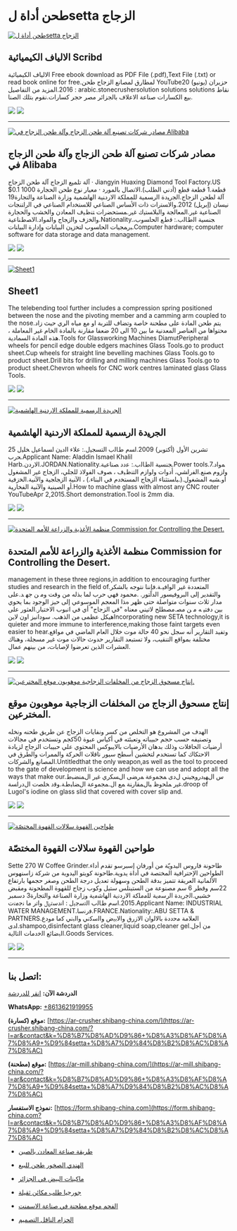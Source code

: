# طحن أداة لsetta الزجاج

<a href="https://swt.shibang-china.com/?l=ar&img&k=%D8%B7%D8%AD%D9%86+%D8%A3%D8%AF%D8%A7%D8%A9+%D9%84setta+%D8%A7%D9%84%D8%B2%D8%AC%D8%A7%D8%AC" target="_blank">![طحن أداة لsetta الزجاج](http://static.shibang-china.com/all-800x300/915.jpg)</a>

## الالياف الكيميائية Scribd
الالياف الكيميائية Free ebook download as PDF File (.pdf),Text File (.txt) or read book online for free.لمطارق لمصانع الزجاج طحن YouTube20 حزيران (يونيو) 2016.المزيد من التفاصيل : arabic.stonecrushersolution solutions solutions نقاط بيع الكسارات صناعة الاعلاف بالجزائر مصر حجر كسارات.نقوم بتلك الصنا.


<a href="https://whatsapp.shibangsoft.com/WhatsApp.php" target="_blank" title="WhatsApp">![](http://static.shibang-china.com/icon/whatsapp.png)</a> <a href="https://swt.shibang-china.com/?l=ar&icon&k=%D8%B7%D8%AD%D9%86+%D8%A3%D8%AF%D8%A7%D8%A9+%D9%84setta+%D8%A7%D9%84%D8%B2%D8%AC%D8%A7%D8%AC" target="_blank">![](http://static.shibang-china.com/icon/chat-ar.png)</a>

---

<a href="https://swt.shibang-china.com/?l=ar&img&k=%D8%B7%D8%AD%D9%86+%D8%A3%D8%AF%D8%A7%D8%A9+%D9%84setta+%D8%A7%D9%84%D8%B2%D8%AC%D8%A7%D8%AC" target="_blank">![مصادر شركات تصنيع آلة طحن الزجاج وآلة طحن الزجاج في Alibaba](http://static.shibang-china.com/all-800x300/535.jpg)</a>

## مصادر شركات تصنيع آلة طحن الزجاج وآلة طحن الزجاج في Alibaba
آلة تلميع الزجاج آلة طحن الزجاج &middot; Jiangyin Huaxing Diamond Tool Factory.US $0.1 1000 قطعة.1 قطعة قطع (أدني الطلب).الاتصال بالمورد &middot; معيار نوع طحن الحجارة آلة لطحن الزجاج.ﺍﻟﺠﺭﻴﺩﺓ ﺍﻟﺭﺴﻤﻴﺔ ﻟﻠﻤﻤﻠﻜﺔ ﺍﻻﺭﺩﻨﻴﺔ ﺍﻟﻬﺎﺸﻤﻴﺔ وزارة الصناعة والتجارة19 نيسان (إبريل) 2012.ﻭﺍﻻﺴﺘﺭﺍﺕ ﺫﺍﺕ ﺍﻷﺴﺎﺱ ﺍﻟﺼﻨﺎﻋﻲ ﻟﻼﺴﺘﺨﺩﺍﻡ ﺍﻟﺼﻨﺎﻋﻲ ﻓﻲ ﺍﻟﺭﺍﺘﻨﺠﺎﺕ ﺍﻟﺼﻨﺎﻋﻴﺔ ﻏﻴﺭ.ﺍﻟﻤﻌﺎﻟﺠﺔ ﻭﺍﻟﺒﻼﺴﺘﻴﻙ ﻏﻴﺭ.ﻤﺴﺘﺤﻀﺭﺍﺕ ﺘﻨﻅﻴﻑ ﺍﻟﻤﻌﺎﺩﻥ ﻭﺍﻟﺨﺸﺏ ﻭﺍﻟﺤﺠﺎﺭﺓ ﻭﺍﻟﺨﺯﻑ ﻭﺍﻟﺯﺠﺎﺝ ﻭﺍﻟﻤﻭﺍﺩ.ﺍﻻﺼﻁﻨﺎﻋﻴﺔ.Nationality.ﺠﻨﺴﻴﺔ ﺍﻟﻁﺎﻟﺏ.: ﻗﻁﻊ ﺍﻟﺤﺎﺴﻭﺏ، ﺒﺭﻤﺠﻴﺎﺕ ﺍﻟﺤﺎﺴﻭﺏ ﻟﺘﺨﺯﻴﻥ ﺍﻟﺒﻴﺎﻨﺎﺕ ﻭﺇﺩﺍﺭﺓ ﺍﻟﺒﻴﺎﻨﺎﺕ.Computer hardware; computer software for data storage and data management.


<a href="https://whatsapp.shibangsoft.com/WhatsApp.php" target="_blank" title="WhatsApp">![](http://static.shibang-china.com/icon/whatsapp.png)</a> <a href="https://swt.shibang-china.com/?l=ar&icon&k=%D8%B7%D8%AD%D9%86+%D8%A3%D8%AF%D8%A7%D8%A9+%D9%84setta+%D8%A7%D9%84%D8%B2%D8%AC%D8%A7%D8%AC" target="_blank">![](http://static.shibang-china.com/icon/chat-ar.png)</a>

---

<a href="https://swt.shibang-china.com/?l=ar&img&k=%D8%B7%D8%AD%D9%86+%D8%A3%D8%AF%D8%A7%D8%A9+%D9%84setta+%D8%A7%D9%84%D8%B2%D8%AC%D8%A7%D8%AC" target="_blank">![Sheet1](http://static.shibang-china.com/all-800x300/409.jpg)</a>

## Sheet1
The telebending tool further includes a compression spring positioned between the nose and the pivoting member and a camming arm coupled to the nose.يتم طحن المادة على مطحنة خاصة وتضاف للتربة او مع مياه الري حيث زاد محتواها من العناصر المعدنية ما بين 10 الى 20 ضعفا مقارنة بالمادة الخام غير المعاملة ، هذه المادة السمادية.Tools for Glassworking Machines DiamutPeripheral wheels for pencil edge double edgers machines Glass Tools.go to product sheet.Cup wheels for straight line bevelling machines Glass Tools.go to product sheet.Drill bits for drilling and milling machines Glass Tools.go to product sheet.Chevron wheels for CNC work centres laminated glass Glass Tools.


<a href="https://whatsapp.shibangsoft.com/WhatsApp.php" target="_blank" title="WhatsApp">![](http://static.shibang-china.com/icon/whatsapp.png)</a> <a href="https://swt.shibang-china.com/?l=ar&icon&k=%D8%B7%D8%AD%D9%86+%D8%A3%D8%AF%D8%A7%D8%A9+%D9%84setta+%D8%A7%D9%84%D8%B2%D8%AC%D8%A7%D8%AC" target="_blank">![](http://static.shibang-china.com/icon/chat-ar.png)</a>

---

<a href="https://swt.shibang-china.com/?l=ar&img&k=%D8%B7%D8%AD%D9%86+%D8%A3%D8%AF%D8%A7%D8%A9+%D9%84setta+%D8%A7%D9%84%D8%B2%D8%AC%D8%A7%D8%AC" target="_blank">![ﺍﻟﺠﺭﻴﺩﺓ ﺍﻟﺭﺴﻤﻴﺔ ﻟﻠﻤﻤﻠﻜﺔ ﺍﻻﺭﺩﻨﻴﺔ ﺍﻟﻬﺎﺸﻤﻴﺔ](http://static.shibang-china.com/all-800x300/958.jpg)</a>

## ﺍﻟﺠﺭﻴﺩﺓ ﺍﻟﺭﺴﻤﻴﺔ ﻟﻠﻤﻤﻠﻜﺔ ﺍﻻﺭﺩﻨﻴﺔ ﺍﻟﻬﺎﺸﻤﻴﺔ
25 تشرين الأول (أكتوبر) 2009.ﺍﺴﻡ ﻁﺎﻟﺏ ﺍﻟﺘﺴﺠﻴل.: ﻋﻼﺀ ﺍﻟﺩﻴﻥ ﺍﺴﻤﺎﻋﻴل ﺨﻠﻴل ﺤﺭﺏ.Applicant Name: Aladdin Ismael Khalil Harb.ﺍﻻﺭﺩﻥ.JORDAN.Nationality.ﺠﻨﺴﻴﺔ ﺍﻟﻁﺎﻟﺏ.: ﻋﺩﺩ ﺼﻨﺎﻋﻴﺔ.Power tools.7.ﻤﻭﺍﺩ ﻭﻟﺯﻭﻡ ﺼﻨﻊ.ﺍﻟﻔﺭﺍﺸﻲ، ﺃﺩﻭﺍﺕ ﻭﻟﻭﺍﺯﻡ ﺍﻟﺘﻨﻅﻴﻑ ، ﺼﻭﻑ ﺍﻟﻔﻭﻻﺫ ﻟﻠﺠﻠﻲ، ﺍﻟﺯﺠﺎﺝ ﻏﻴﺭ ﺍﻟﻤﺸﻐﻭل ﺃﻭ.ﺸﺒﻪ ﺍﻟﻤﺸﻐﻭل.(.ﺒﺎﺴﺘﺜﻨﺎﺀ ﺍﻟﺯﺠﺎﺝ ﺍﻟﻤﺴﺘﺨﺩﻡ ﻓﻲ ﺍﻟﺒﻨﺎﺀ.) ، ﺍﻵﻨﻴﺔ ﺍﻟﺯﺠﺎﺠﻴﺔ ﻭﺍﻵﻨﻴﺔ.ﺍﻟﺨﺯﻓﻴﺔ ﺃﻭ ﺍﻟﺼﻴﻨﻴﺔ ﻭﺍﻵﻨﻴﺔ ﺍﻟﻔﺨﺎﺭﻴﺔ.How to machine glass with almost any CNC router YouTubeApr 2,2015.Short demonstration.Tool is 2mm dia.


<a href="https://whatsapp.shibangsoft.com/WhatsApp.php" target="_blank" title="WhatsApp">![](http://static.shibang-china.com/icon/whatsapp.png)</a> <a href="https://swt.shibang-china.com/?l=ar&icon&k=%D8%B7%D8%AD%D9%86+%D8%A3%D8%AF%D8%A7%D8%A9+%D9%84setta+%D8%A7%D9%84%D8%B2%D8%AC%D8%A7%D8%AC" target="_blank">![](http://static.shibang-china.com/icon/chat-ar.png)</a>

---

<a href="https://swt.shibang-china.com/?l=ar&img&k=%D8%B7%D8%AD%D9%86+%D8%A3%D8%AF%D8%A7%D8%A9+%D9%84setta+%D8%A7%D9%84%D8%B2%D8%AC%D8%A7%D8%AC" target="_blank">![ﻣﻨﻈﻤﺔ اﻷﻏﺬﻳﺔ واﻟﺰراﻋﺔ ﻟﻸﻣﻢ اﻟﻤﺘﺤﺪة Commission for Controlling the Desert.](http://static.shibang-china.com/all-800x300/492.jpg)</a>

## ﻣﻨﻈﻤﺔ اﻷﻏﺬﻳﺔ واﻟﺰراﻋﺔ ﻟﻸﻣﻢ اﻟﻤﺘﺤﺪة Commission for Controlling the Desert.
management in these three regions,in addition to encouraging further studies and research in the field of.اﻟﻤﺘﻌﺪدة ﻏﻴﺮ اﻟﻮاﻓﻴ.ﺔ.ﻓﺈﻧﻨﺎ ﻧﺘﻮﺟﻪ ﺑﺎﻟﺸﻜﺮ واﻟﺘﻘﺪﻳﺮ إﻟﻰ اﻟﺒﺮوﻓﻴﺴﻮر اﻟﺪآﺘﻮر. .ﻣﺤﻤﻮد ﻓﻬﻲ ﺣﺮب ﻟﻤﺎ ﺑﺬﻟﻪ ﻣﻦ وﻗﺖ وﻣ ﻦ ﺟﻬ ﺪ.ﻋﻠﻰ ﻣﺪار ﺛﻼث ﺳﻨﻮات ﻣﺘﻮاﺻﻠﺔ ﺣﺘﻰ ﻇﻬﺮ هﺬا اﻟﻤﻌﺠﻢ اﻟﻤﻮﺳﻮﻋﻲ إﻟﻰ ﺣﻴﺰ اﻟﻮﺟﻮد ﺑﻤﺎ ﻳﺤﻮي ﺑﻴﻦ دﻓﺘﻴ ﻪ ﻣ ﻦ ﻣﺼ.ﻣﺼﻄﻠﺢ ﻻﺗﻴﻨﻲ ﻣﻌﻨﺎﻩ &quot;ﻓﻲ اﻟﺰﺟﺎج&quot; أي ﻓﻲ اﻧﺒﻮب اﻻﺧﺘﺒﺎر.العثور على هيكل عظمى من الذهب. سودانيز اون لاينIncorporating new SETA technology,it is quieter and more immune to interference,making those faint targets even easier to hear.وتفيد التقارير أنه سجل نحو 40 حالة موت خلال العام الماضي في مواقع مختلفة بمواقع التنقيب، ولا تستبعد التقارير حدوث حالات موت غير مسجلة، وهناك العشرات الذين تعرضوا لإصابات، من بينهم عمال.


<a href="https://whatsapp.shibangsoft.com/WhatsApp.php" target="_blank" title="WhatsApp">![](http://static.shibang-china.com/icon/whatsapp.png)</a> <a href="https://swt.shibang-china.com/?l=ar&icon&k=%D8%B7%D8%AD%D9%86+%D8%A3%D8%AF%D8%A7%D8%A9+%D9%84setta+%D8%A7%D9%84%D8%B2%D8%AC%D8%A7%D8%AC" target="_blank">![](http://static.shibang-china.com/icon/chat-ar.png)</a>

---

<a href="https://swt.shibang-china.com/?l=ar&img&k=%D8%B7%D8%AD%D9%86+%D8%A3%D8%AF%D8%A7%D8%A9+%D9%84setta+%D8%A7%D9%84%D8%B2%D8%AC%D8%A7%D8%AC" target="_blank">![إنتاج مسحوق الزجاج من المخلفات الزجاجية موهوبون موقع المخترعين.](http://static.shibang-china.com/all-800x300/138.jpg)</a>

## إنتاج مسحوق الزجاج من المخلفات الزجاجية موهوبون موقع المخترعين.
الهدف من المشروع هو التخلص من كسر ونفايات الزجاج عن طريق طحنه ونخله وتصنيفه حسب حجم حبيباته وتعبئته في أكياس عبوة 50كجم وتستخدم في مجالات أرضيات الحافلات وذلك بدهان الأرضيات بالايبوكس المحتوي علي حبيبات الزجاج لزيادة الاحتكاك كما تستخدم لتخشين أسطح سيور ناقلات الحركة والممرات والطرق في المصانع والشركات.Untitledthat the only weapon,as well as the tool to proceed to the gate of development is science and how we can use and adopt all the ways that make our.ﺱ ﺍﻝﻬﻴﺩﺭﻭﺠﻴﻨﻲ ﻝﺩﻯ ﻤﺠﻤﻭﻋﺔ ﻤﺭﻀﻰ ﺍﻝﺴﻜﺭﻱ ﻏﻴﺭ ﺍﻝﻤﻨﻀﺒﻁ ﻏﻴﺭ ﻤﻠﺤﻭﻅ ﺒﺎﻝﻤﻘﺎﺭﻨﺔ ﻤﻊ ﺍﻝ.ﻤﺠﻤﻭﻋﺔ ﺍﻝﻀﺎﺒﻁﺔ.ﻭﻗﺩ ﺨﻠﺼﺕ ﺍﻝﺩﺭﺍﺴﺔ.droop of Lugol&#39;s iodine on glass slid that covered with cover slip and.


<a href="https://whatsapp.shibangsoft.com/WhatsApp.php" target="_blank" title="WhatsApp">![](http://static.shibang-china.com/icon/whatsapp.png)</a> <a href="https://swt.shibang-china.com/?l=ar&icon&k=%D8%B7%D8%AD%D9%86+%D8%A3%D8%AF%D8%A7%D8%A9+%D9%84setta+%D8%A7%D9%84%D8%B2%D8%AC%D8%A7%D8%AC" target="_blank">![](http://static.shibang-china.com/icon/chat-ar.png)</a>

---

<a href="https://swt.shibang-china.com/?l=ar&img&k=%D8%B7%D8%AD%D9%86+%D8%A3%D8%AF%D8%A7%D8%A9+%D9%84setta+%D8%A7%D9%84%D8%B2%D8%AC%D8%A7%D8%AC" target="_blank">![طواحين القهوة سلالات القهوة المختصّة](http://static.shibang-china.com/all-800x300/1480.jpg)</a>

## طواحين القهوة سلالات القهوة المختصّة
Sette 270 W Coffee Grinder.طاحونة فاروس اليدويّة من أورفان إسبرسو تقدم أداء الطواحين الإحترافية المختصة في أداة يدوية.طاحونة كويتو اليدوية من شركة زاسنهوس الألمانية العريقة تتميز بدقة الطحن وسهولة تعديل درجة الطحن وصغر حجمها بارتفاع 22سم وقطر 6 سم مصنوعة من الستينلس ستيل وكوب زجاج للقهوة المطحونة ومقبض خشبي.اﻟﺟرﻳدة اﻟرﺳﻣﻳﺔ ﻟﻠﻣﻣﻠﻛﺔ اﻻردﻧﻳﺔ اﻟﻬﺎﺷﻣﻳﺔ وزارة الصناعة والتجارة3 دسمبر 2015.اﺳم طﺎﻟب اﻟﺗﺳﺟﯾل : اﻧدﺳﺗ﷼ واﺗر ﻣﺎ ﻧﺟﻣﻧت.Applicant Name: INDUSTRIAL WATER MANAGEMENT.ﻓرﻧﺳﺎ.FRANCE.Nationality:.ABU SETTA &amp; PARTNERS.اﻟﻌﻼﻣﺔ ﻣﺣددة ﺑﺎﻻﻟوان اﻻزرق واﻻﺑﯾض واﻟﺳﮐﻧﻲ واﻟﺑﻧﻲ ﮐﻣﺎ ﻣودع ﻟدى.shampoo,disinfectant glass cleaner,liquid soap,cleaner gel.ﻣن أﺟل اﻟﺑﺿﺎﺋﻊ اﻟﺧدﻣﺎت اﻟﺗﺎﻟﯾﺔ.Goods Services.


<a href="https://whatsapp.shibangsoft.com/WhatsApp.php" target="_blank" title="WhatsApp">![](http://static.shibang-china.com/icon/whatsapp.png)</a> <a href="https://swt.shibang-china.com/?l=ar&icon&k=%D8%B7%D8%AD%D9%86+%D8%A3%D8%AF%D8%A7%D8%A9+%D9%84setta+%D8%A7%D9%84%D8%B2%D8%AC%D8%A7%D8%AC" target="_blank">![](http://static.shibang-china.com/icon/chat-ar.png)</a>

---
## اتصل بنا:

**الدردشة الآن:** [انقر للدردشة](https://swt.shibang-china.com?l=ar&contact&k=%D8%B7%D8%AD%D9%86+%D8%A3%D8%AF%D8%A7%D8%A9+%D9%84setta+%D8%A7%D9%84%D8%B2%D8%AC%D8%A7%D8%AC)

**WhatsApp:**  [+8613621919955](https://whatsapp.shibangsoft.com/WhatsApp.php)

**موقع (كسارة):** [https://ar-crusher.shibang-china.com/](https://ar-crusher.shibang-china.com/?l=ar&contact&k=%D8%B7%D8%AD%D9%86+%D8%A3%D8%AF%D8%A7%D8%A9+%D9%84setta+%D8%A7%D9%84%D8%B2%D8%AC%D8%A7%D8%AC)

**موقع (مطحنة):** [https://ar-mill.shibang-china.com/](https://ar-mill.shibang-china.com/?l=ar&contact&k=%D8%B7%D8%AD%D9%86+%D8%A3%D8%AF%D8%A7%D8%A9+%D9%84setta+%D8%A7%D9%84%D8%B2%D8%AC%D8%A7%D8%AC)

**نموذج الاستفسار:** [https://form.shibang-china.com](https://form.shibang-china.com?l=ar&contact&k=%D8%B7%D8%AD%D9%86+%D8%A3%D8%AF%D8%A7%D8%A9+%D9%84setta+%D8%A7%D9%84%D8%B2%D8%AC%D8%A7%D8%AC)

* [طريقة صناعة المعادن بالصين](../22/%D8%B7%D8%B1%D9%8A%D9%82%D8%A9%20%D8%B5%D9%86%D8%A7%D8%B9%D8%A9%20%D8%A7%D9%84%D9%85%D8%B9%D8%A7%D8%AF%D9%86%20%D8%A8%D8%A7%D9%84%D8%B5%D9%8A%D9%86.md)

* [الهندي الصخور طحن للبيع](../21/%D8%A7%D9%84%D9%87%D9%86%D8%AF%D9%8A%20%D8%A7%D9%84%D8%B5%D8%AE%D9%88%D8%B1%20%D8%B7%D8%AD%D9%86%20%D9%84%D9%84%D8%A8%D9%8A%D8%B9.md)

* [ماكينات البيض في الجزائر](../21/%D9%85%D8%A7%D9%83%D9%8A%D9%86%D8%A7%D8%AA%20%D8%A7%D9%84%D8%A8%D9%8A%D8%B6%20%D9%81%D9%8A%20%D8%A7%D9%84%D8%AC%D8%B2%D8%A7%D8%A6%D8%B1.md)

* [جورجيا طلب مكائن ثقيلة](../22/%D8%AC%D9%88%D8%B1%D8%AC%D9%8A%D8%A7%20%D8%B7%D9%84%D8%A8%20%D9%85%D9%83%D8%A7%D8%A6%D9%86%20%D8%AB%D9%82%D9%8A%D9%84%D8%A9.md)

* [الفحم موقع مطحنة في صناعة الاسمنت](../25/%D8%A7%D9%84%D9%81%D8%AD%D9%85%20%D9%85%D9%88%D9%82%D8%B9%20%D9%85%D8%B7%D8%AD%D9%86%D8%A9%20%D9%81%D9%8A%20%D8%B5%D9%86%D8%A7%D8%B9%D8%A9%20%D8%A7%D9%84%D8%A7%D8%B3%D9%85%D9%86%D8%AA.md)

* [الحزام الناقل التصميم](../21/%D8%A7%D9%84%D8%AD%D8%B2%D8%A7%D9%85%20%D8%A7%D9%84%D9%86%D8%A7%D9%82%D9%84%20%D8%A7%D9%84%D8%AA%D8%B5%D9%85%D9%8A%D9%85.md)